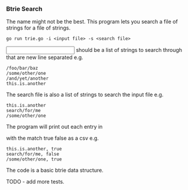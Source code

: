 ### Btrie Search

The name might not be the best. This program lets you search a file of strings for a file of strings.

``` go run trie.go -i <input file> -s <search file> ```

<input file> should be a list of strings to search through that are new line separated e.g.

```
/foo/bar/baz
/some/other/one
/and/yet/another
this.is.another
```

The search file is also a list of strings to search the input file e.g.

```
this.is.another
search/for/me
/some/other/one
```

The program will print out each entry in <search file> with the match true false as a csv e.g.

```
this.is.another, true
search/for/me, false
/some/other/one, true
```


The code is a basic btrie data structure.

TODO - add more tests.
